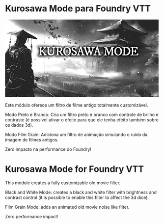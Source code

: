 # Kurosawa Mode para Foundry VTT

![Alt text](kurosawa_mode.JPG)

Este módulo oferece um filtro de filme antigo totalmente customizável.

Modo Preto e Branco: Cria um filtro preto e branco com controle de brilho e contraste (é possível ativar o efeito para que ele tenha efeito também sobre os dados 3d).

Modo Film Grain: Adiciona um filtro de animação simulando o ruído da imagem de filmes antigos.

Zero impacto na performance do Foundry!

# Kurosawa Mode for Foundry VTT

This module creates a fully customizable old movie filter.

Black and White Mode: creates a black and white filter with brightness and contrast control (it is possible to enable this filter to affect the 3d dice).

Film Grain Mode: adds an animated old movie noise like filter.

Zero performance impact!
